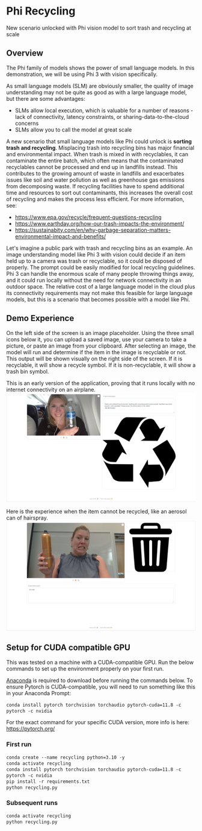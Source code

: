 # Phi Recycling
New scenario unlocked with Phi vision model to sort trash and recycling at scale

## Overview 
The Phi family of models shows the power of small language models.  In this demonstration, we will be using Phi 3 with vision specifically.  

As small language models (SLM) are obviously smaller, the quality of image understanding may not be quite as good as with a large language model, but there are some advantages:
+ SLMs allow local execution, which is valuable for a number of reasons - lack of connectivity, latency constraints, or sharing-data-to-the-cloud concerns
+ SLMs allow you to call the model at great scale

A new scenario that small language models like Phi could unlock is **sorting trash and recycling**.  Misplacing trash into recycling bins has major financial and environmental impact.  When trash is mixed in with recyclables, it can contaminate the entire batch, which often means that the contaminated recyclables cannot be processed and end up in landfills instead.  This contributes to the growing amount of waste in landfills and exacerbates issues like soil and water pollution as well as greenhouse gas emissions from decomposing waste.  If recycling facilities have to spend additional time and resources to sort out contaminants, this increases the overall cost of recycling and makes the process less efficient.  For more information, see:
+ https://www.epa.gov/recycle/frequent-questions-recycling
+ https://www.earthday.org/how-our-trash-impacts-the-environment/
+ https://sustainabity.com/en/why-garbage-separation-matters-environmental-impact-and-benefits/

Let's imagine a public park with trash and recycling bins as an example.  An image understanding model like Phi 3 with vision could decide if an item held up to a camera was trash or recyclable, so it could be disposed of properly.  The prompt could be easily modified for local recycling guidelines.  Phi 3 can handle the enormous scale of many people throwing things away, and it could run locally without the need for network connectivity in an outdoor space.  The relative cost of a large language model in the cloud plus its connectivity requirements may not make this feasible for large language models, but this is a scenario that becomes possible with a model like Phi.  

## Demo Experience
On the left side of the screen is an image placeholder.  Using the three small icons below it, you can upload a saved image, use your camera to take a picture, or paste an image from your clipboard.  After selecting an image, the model will run and determine if the item in the image is recyclable or not.  This output will be shown visually on the right side of the screen.  If it is recyclable, it will show a recycle symbol.  If it is non-recyclable, it will show a trash bin symbol.  

This is an early version of the application, proving that it runs locally with no internet connectivity on an airplane.  
!["The input to the model is an image of a woman on an airplane holding a plastic water bottle.  The output displayed is a large recycling symbol."](DemoUI-Recycle-Airplane.jpg)

Here is the experience when the item cannot be recycled, like an aerosol can of hairspray.  
!["The input to the model is an image of a woman holding an aerosol can of hairspray.  The output displayed is a large trash bin symbol."](DemoUI-Trash.jpg)
 
## Setup for CUDA compatible GPU
 
This was tested on a machine with a CUDA-compatible GPU.  Run the below commands to set up the environment properly on your first run.  

[Anaconda](https://www.anaconda.com/download/) is required to download before running the commands below.
To ensure Pytorch is CUDA-compatible, you will need to run something like this in your Anaconda Prompt:

```
conda install pytorch torchvision torchaudio pytorch-cuda=11.8 -c pytorch -c nvidia
```
For the exact command for your specific CUDA version, more info is here: https://pytorch.org/

### First run
```
conda create --name recycling python=3.10 -y
conda activate recycling
conda install pytorch torchvision torchaudio pytorch-cuda=11.8 -c pytorch -c nvidia
pip install -r requirements.txt
python recycling.py
```

### Subsequent runs
```
conda activate recycling
python recycling.py
```
